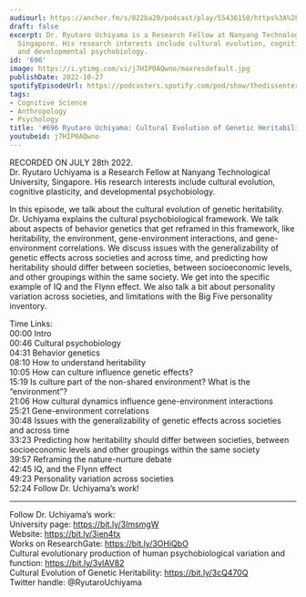 ```yaml
---
audiourl: https://anchor.fm/s/822ba20/podcast/play/55436150/https%3A%2F%2Fd3ctxlq1ktw2nl.cloudfront.net%2Fstaging%2F2022-6-28%2F26af0b0a-fdf9-f55b-9a4d-32379c186bcc.m4a
draft: false
excerpt: Dr. Ryutaro Uchiyama is a Research Fellow at Nanyang Technological University,
  Singapore. His research interests include cultural evolution, cognitive plasticity,
  and developmental psychobiology.
id: '696'
image: https://i.ytimg.com/vi/j7HIP0AQwno/maxresdefault.jpg
publishDate: 2022-10-27
spotifyEpisodeUrl: https://podcasters.spotify.com/pod/show/thedissenter/episodes/696-Ryutaro-Uchiyama-Cultural-Evolution-of-Genetic-Heritability-e1lq9dm
tags:
- Cognitive Science
- Anthropology
- Psychology
title: '#696 Ryutaro Uchiyama: Cultural Evolution of Genetic Heritability'
youtubeid: j7HIP0AQwno
---
```

<div class="timelinks">

RECORDED ON JULY 28th 2022.  
Dr. Ryutaro Uchiyama is a Research Fellow at Nanyang Technological University, Singapore. His research interests include cultural evolution, cognitive plasticity, and developmental psychobiology.

In this episode, we talk about the cultural evolution of genetic heritability. Dr. Uchiyama explains the cultural psychobiological framework. We talk about aspects of behavior genetics that get reframed in this framework, like heritability, the environment, gene-environment interactions, and gene-environment correlations. We discuss issues with the generalizability of genetic effects across societies and across time, and predicting how heritability should differ between societies, between socioeconomic levels, and other groupings within the same society. We get into the specific example of IQ and the Flynn effect. We also talk a bit about personality variation across societies, and limitations with the Big Five personality inventory. 

Time Links:  
<time>00:00</time> Intro  
<time>00:46</time> Cultural psychobiology  
<time>04:31</time> Behavior genetics  
<time>08:10</time> How to understand heritability  
<time>10:05</time> How can culture influence genetic effects?  
<time>15:19</time> Is culture part of the non-shared environment? What is the “environment”?  
<time>21:06</time> How cultural dynamics influence gene-environment interactions  
<time>25:21</time> Gene-environment correlations  
<time>30:48</time> Issues with the generalizability of genetic effects across societies and across time  
<time>33:23</time> Predicting how heritability should differ between societies, between socioeconomic levels and other groupings within the same society  
<time>39:57</time> Reframing the nature-nurture debate  
<time>42:45</time> IQ, and the Flynn effect  
<time>49:23</time> Personality variation across societies  
<time>52:24</time> Follow Dr. Uchiyama’s work!

---

Follow Dr. Uchiyama’s work:  
University page: https://bit.ly/3ImsmgW  
Website: https://bit.ly/3ien4tx  
Works on ResearchGate: https://bit.ly/3OHiQbO  
Cultural evolutionary production of human psychobiological variation and function: https://bit.ly/3vlAV82  
Cultural Evolution of Genetic Heritability: https://bit.ly/3cQ470Q  
Twitter handle: @RyutaroUchiyama
</div>

